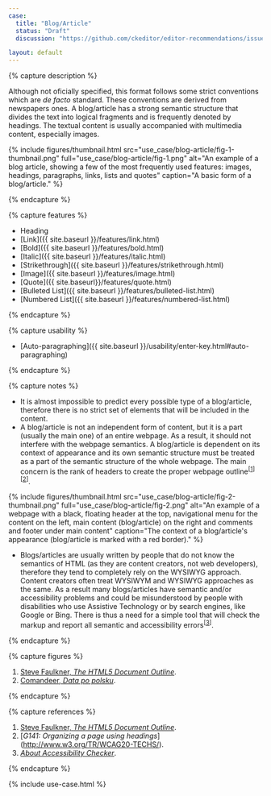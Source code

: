 ```yaml
---
case:
  title: "Blog/Article"
  status: "Draft"
  discussion: "https://github.com/ckeditor/editor-recommendations/issues/9"

layout: default
---
```


{% capture description %}

Although not oficially specified, this format follows some strict conventions which are <i>de facto</i> standard. These conventions are derived from newspapers ones. A blog/article has a strong semantic structure that divides the text into logical fragments and is frequently denoted  by headings. The textual content is usually accompanied with multimedia content, especially images.

{% include figures/thumbnail.html src="use_case/blog-article/fig-1-thumbnail.png" full="use_case/blog-article/fig-1.png" alt="An example of a blog article, showing a few of the most frequently used features: images, headings, paragraphs, links, lists and quotes" caption="A basic form of a blog/article." %}

{% endcapture %}

{% capture features %}

* Heading
* [Link]({{ site.baseurl }}/features/link.html)
* [Bold]({{ site.baseurl }}/features/bold.html)
* [Italic]({{ site.baseurl }}/features/italic.html)
* [Strikethrough]({{ site.baseurl }}/features/strikethrough.html)
* [Image]({{ site.baseurl }}/features/image.html)
* [Quote]({{ site.baseurl}}/features/quote.html)
* [Bulleted List]({{ site.baseurl }}/features/bulleted-list.html)
* [Numbered List]({{ site.baseurl }}/features/numbered-list.html)

{% endcapture %}

{% capture usability %}

* [Auto-paragraphing]({{ site.baseurl }}/usability/enter-key.html#auto-paragraphing)

{% endcapture %}

{% capture notes %}

* It is almost impossible to predict every possible type of a blog/article, therefore there is no strict set of elements that will be included in the content.
* A blog/article is not an independent form of content, but it is a part (usually the main one) of an entire webpage. As a result,  it should not interfere with the webpage semantics. A blog/article is dependent on its context of appearance and its own semantic structure must be treated as a part of the semantic structure of the whole webpage. The main concern is the rank of headers to create the proper webpage outline<sup>[[1](#ref1)] [[2](#ref2)]</sup>.

{% include figures/thumbnail.html src="use_case/blog-article/fig-2-thumbnail.png" full="use_case/blog-article/fig-2.png" alt="An example of a webpage with a black, floating header at the top, navigational menu for the content on the left, main content (blog/article) on the right and comments and footer under main content" caption="The context of a blog/article's appearance (blog/article is marked with a red border)." %}

* Blogs/articles are usually written by people that do not know the semantics of HTML (as they are content creators, not web developers), therefore they tend to completely rely on the WYSIWYG approach. Content creators often treat WYSIWYM and WYSIWYG approaches as the same. As a result many blogs/articles have semantic and/or accessibility problems and could be misunderstood by people with disabilities who use Assistive Technology or by search engines, like Google or Bing. There is thus a need for a simple tool that will check the markup and report all semantic and accessibility errors<sup>[[3](#ref3)]</sup>.

{% endcapture %}

{% capture figures %}

1. <a id="fig-ref1"></a>[Steve Faulkner, <i>The HTML5 Document Outline</i>](https://www.paciellogroup.com/blog/2013/10/html5-document-outline/).
2. <a id="fig-ref2"></a>[Comandeer, <i>Data po polsku</i>](http://tutorials.comandeer.pl/js-intl.html).

{% endcapture %}

{% capture references %}

1. <a id="ref1"></a>[Steve Faulkner, <i>The HTML5 Document Outline</i>](https://www.paciellogroup.com/blog/2013/10/html5-document-outline/).
2. <a id="ref2"></a>[<i>G141: Organizing a page using headings</i>](http://www.w3.org/TR/WCAG20-TECHS/<G141 class="html"></G141>).
3. <a id="ref3"></a>[<i>About Accessibility Checker</i>](https://cksource.com/a11ychecker/demo/about.html).

{% endcapture %}

{% include use-case.html %}

